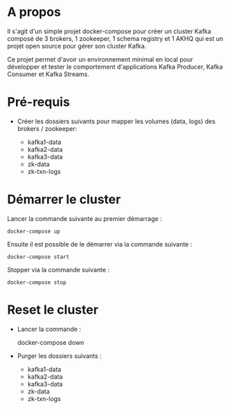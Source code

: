 # A propos

Il s'agit d'un simple projet docker-compose pour créer un cluster Kafka composé de 3 brokers, 1 zookeeper, 1 schema registry et 1 AKHQ qui est un projet open source pour gérer son cluster Kafka.


Ce projet permet d'avoir un environnement minimal en local pour développer et tester le comportement d'applications Kafka Producer, Kafka Consumer et Kafka Streams.
# Pré-requis

- Créer les dossiers suivants pour mapper les volumes (data, logs) des brokers / zookeeper:

    - kafka1-data
    - kafka2-data
    - kafka3-data
    - zk-data
    - zk-txn-logs

# Démarrer le cluster

Lancer la commande suivante au premier démarrage :

    docker-compose up

Ensuite il est possible de le démarrer via la commande suivante :

    docker-compose start

Stopper via la commande suivante :

    docker-compose stop


# Reset le cluster

- Lancer la commande :


    docker-compose down


- Purger les dossiers suivants :

    - kafka1-data
    - kafka2-data
    - kafka3-data
    - zk-data
    - zk-txn-logs